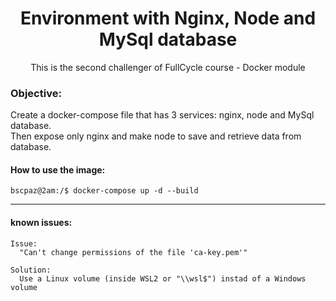 <h1 align="center">Environment with Nginx, Node and MySql database</h1>
<p align="center">This is the second challenger of FullCycle course - Docker module</p>

### Objective:
<p>Create a docker-compose file that has 3 services: nginx, node and MySql database. <br>Then expose only nginx and make node to save and retrieve data from database.</p>

#### How to use the image:
```console
bscpaz@2am:/$ docker-compose up -d --build
```

<hr>

#### known issues:

```
Issue: 
  "Can't change permissions of the file 'ca-key.pem'"

Solution: 
  Use a Linux volume (inside WSL2 or "\\wsl$") instad of a Windows volume
```
